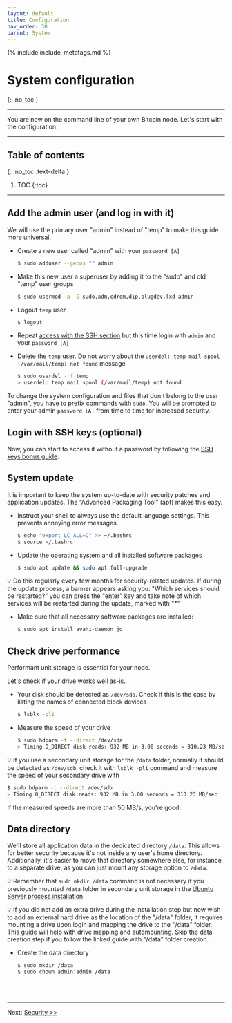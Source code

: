 ```yaml
---
layout: default
title: Configuration
nav_order: 30
parent: System
---
```

<!-- markdownlint-disable MD014 MD022 MD025 MD033 MD040 -->
{% include include_metatags.md %}

# System configuration

{: .no_toc }

---

You are now on the command line of your own Bitcoin node.
Let's start with the configuration.

---

## Table of contents
{: .no_toc .text-delta }

1. TOC
{:toc}

---

## Add the admin user (and log in with it)

We will use the primary user "admin" instead of "temp" to make this guide more universal.

* Create a new user called "admin" with your `password [A]`

  ```sh
  $ sudo adduser --gecos "" admin
  ```

* Make this new user a superuser by adding it to the "sudo" and old "temp" user groups

  ```sh
  $ sudo usermod -a -G sudo,adm,cdrom,dip,plugdev,lxd admin
  ```

* Logout `temp` user

  ```sh
  $ logout
  ```

* Repeat [access with the SSH section](../system/remote-access#access-with-secure-shell) but this time login with `admin` and your `password [A]`

* Delete the `temp` user. Do not worry about the `userdel: temp mail spool (/var/mail/temp) not found` message

  ```sh
  $ sudo userdel -rf temp
  > userdel: temp mail spool (/var/mail/temp) not found
  ```

To change the system configuration and files that don't belong to the user "admin", you have to prefix commands with `sudo`.
You will be prompted to enter your admin `password [A]` from time to time for increased security.

## Login with SSH keys (optional)

Now, you can start to access it without a password by following the [SSH keys bonus guide](../bonus/system/ssh-keys.md).

## System update

It is important to keep the system up-to-date with security patches and application updates.
The “Advanced Packaging Tool” (apt) makes this easy.

* Instruct your shell to always use the default language settings.
  This prevents annoying error messages.

  ```sh
  $ echo "export LC_ALL=C" >> ~/.bashrc
  $ source ~/.bashrc
  ```

* Update the operating system and all installed software packages

  ```sh
  $ sudo apt update && sudo apt full-upgrade
  ```

💡 Do this regularly every few months for security-related updates.
If during the update process, a banner appears asking you: "Which services should be restarted?" you can press the "enter" key and take note of which services will be restarted during the update, marked with "*"

* Make sure that all necessary software packages are installed:

  ```sh
  $ sudo apt install avahi-daemon jq
  ```

## Check drive performance

Performant unit storage is essential for your node.

Let's check if your drive works well as-is.

* Your disk should be detected as `/dev/sda`. Check if this is the case by listing the names of connected block devices

  ```sh
  $ lsblk -pli
  ```

* Measure the speed of your drive

  ```sh
  $ sudo hdparm -t --direct /dev/sda
  > Timing O_DIRECT disk reads: 932 MB in 3.00 seconds = 310.23 MB/sec
  ```

💡 If you use a secondary unit storage for the `/data` folder, normally it should be detected as `/dev/sdb`, check it with `lsblk -pli` command and measure the speed of your secondary drive with

  ```sh
  $ sudo hdparm -t --direct /dev/sdb
  > Timing O_DIRECT disk reads: 932 MB in 3.00 seconds = 310.23 MB/sec
  ```

If the measured speeds are more than 50 MB/s, you're good.

## Data directory

We'll store all application data in the dedicated directory `/data`.
This allows for better security because it's not inside any user's home directory.
Additionally, it's easier to move that directory somewhere else, for instance to a separate drive, as you can just mount any storage option to `/data`.

💡 Remember that `sudo mkdir /data` command is not necessary if you previously mounted `/data` folder in secondary unit storage in the [Ubuntu Server process installation](../system/operating-system#ubuntu-server-installation)

💡 If you did not add an extra drive during the installation step but now wish to add an external hard drive as the location of the "/data" folder, it requires mounting a drive upon login and mapping the drive to the "/data" folder. This [guide](https://www.fosslinux.com/64306/how-to-mount-drive-in-ubuntu.htm) will help with drive mapping and automounting. Skip the data creation step if you follow the linked guide with "/data" folder creation.

* Create the data directory

  ```sh
  $ sudo mkdir /data
  $ sudo chown admin:admin /data
  ```

<br /><br />

---

Next: [Security >>](security.md)
